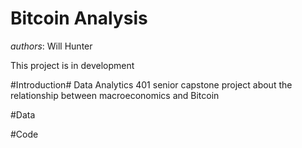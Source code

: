 # Bitcoin Analysis

*authors*: Will Hunter

This project is in development

#Introduction#
Data Analytics 401 senior capstone project about the relationship between macroeconomics and Bitcoin


#Data


#Code
